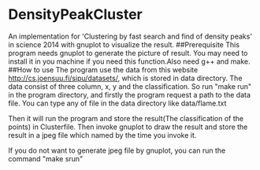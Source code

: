 # DensityPeakCluster
An implementation for 'Clustering by fast search and find of density peaks' in science 2014 with gnuplot to visualize the result.
##Prerequisite
This program needs gnuplot to generate the picture of result. You may need to install it in you machine if you need this function.Also need g++ and make.
##How to use
The program use the data from this website http://cs.joensuu.fi/sipu/datasets/, which is stored in data directory. The data consist of three column, x, y and the classification.
So run "make run" in the program directory, and firstly the program request a path to the data file. You can type any of file in the data directory like data/flame.txt

Then it will run the program and store the result(The classification of the points) in Clusterfile. Then invoke gnuplot to draw the result and store the result in a jpeg file which named by the time you invoke it.

If you do not want to generate jpeg file by gnuplot, you can run the command "make srun"
